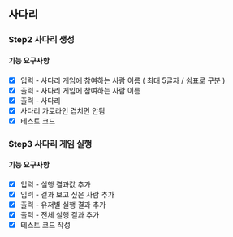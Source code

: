 ## 사다리

### Step2 사다리 생성 
#### 기능 요구사항
- [x] 입력 - 사다리 게임에 참여하는 사람 이름 ( 최대 5글자 / 쉼표로 구분 )
- [x] 출력 - 사다리 게임에 참여하는 사람 이름
- [x] 출력 - 사다리
- [x] 사다리 가로라인 겹치면 안됨
- [x] 테스트 코드

### Step3 사다리 게임 실행
#### 기능 요구사항
- [x] 입력 - 실행 결과값 추가
- [x] 입력 - 결과 보고 싶은 사람 추가
- [x] 출력 - 유저별 실행 결과 추가
- [x] 출력 - 전체 실행 결과 추가
- [x] 테스트 코드 작성
